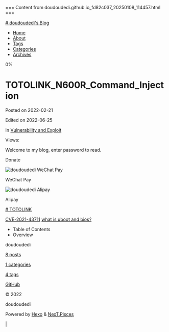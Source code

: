 === Content from doudoudedi.github.io_fd82c037_20250108_114457.html ===


[# doudoudedi's Blog](/)

* [Home](/)
* [About](/about/)
* [Tags](/tags/)
* [Categories](/categories/)
* [Archives](/archives/)

0%

# TOTOLINK\_N600R\_Command\_Injection

Posted on
2022-02-21

Edited on
2022-06-25

In
[Vulnerability and Exploit](/categories/Vulnerability-and-Exploit/)

Views:

Welcome to my blog, enter password to read.

Donate

![doudoudedi WeChat Pay](/images/wechatpay.png)

WeChat Pay

![doudoudedi Alipay](/images/alipay.png)

Alipay

[# TOTOLINK](/tags/TOTOLINK/)

[CVE-2021-43711](/2022/02/21/CVE-2021-43711/ "CVE-2021-43711")
[what is uboot and bios?](/2022/03/17/what-is-uboot-and-bios/ "what is uboot and bios?")

* Table of Contents
* Overview

doudoudedi

[8
posts](/archives/)

[1
categories](/categories/)

[4
tags](/tags/)

[GitHub](https://github.com/doudoudedi/ "GitHub → https://github.com/doudoudedi/")

©
2022

doudoudedi

Powered by [Hexo](https://hexo.io/) & [NexT.Pisces](https://pisces.theme-next.org/)

|


